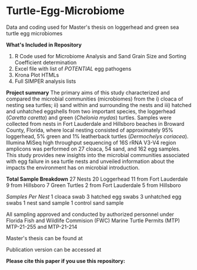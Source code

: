 # Turtle-Egg-Microbiome
Data and coding used for Master's thesis on loggerhead and green sea turtle egg microbiomes

**What's Included in Repository**
1. R Code used for Microbiome Analysis and Sand Grain Size and Sorting Coefficient determination
2. Excel file with list of _POTENTIAL_ egg pathogens
3. Krona Plot HTMLs
4. Full SIMPER analysis lists

**Project summary**
The primary aims of this study characterized and compared the microbial communities (microbiomes) from the i) cloaca of nesting sea turtles; ii) sand within and surrounding the nests and iii) hatched and unhatched eggshells from two important species, the loggerhead (_Caretta caretta_) and green (_Chelonia mydas_) turtles. Samples were collected from nests in Fort Lauderdale and Hillsboro beaches in Broward County, Florida, where local nesting consisted of approximately 95% loggerhead, 5% green and 1% leatherback turtles (_Dermochelys coriacea_). Illumina MiSeq high throughput sequencing of 16S rRNA V3-V4 region amplicons was performed on 27 cloaca, 54 sand, and 162 egg samples. This study provides new insights into the microbial communities associated with egg failure in sea turtle nests and unveiled information about the impacts the environment has on microbial introduction.

**Total Sample Breakdown**
27 Nests
  20 Loggerhead
      11 from Fort Lauderdale
      9 from Hillsboro
  7 Green Turtles
      2 from Fort Lauderdale
      5 from Hillsboro

_Samples Per Nest_
1 cloaca swab
3 hatched egg swabs
3 unhatched egg swabs
1 nest sand sample
1 control sand sample

All sampling approved and conducted by authorized personnel under Florida Fish and Wildlife Commision (FWC) Marine Turtle Permits (MTP) MTP-21-255 and MTP-21-214

Master's thesis can be found at 

Publication version can be accessed at

**Please cite this paper if you use this repository:**
